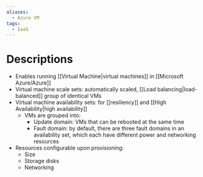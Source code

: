 ```yaml
---
aliases:
  - Azure VM
tags:
  - IaaS
---
```

# Descriptions
- Enables running [[Virtual Machine|virtual machines]] in [[Microsoft Azure/Azure]]
- Virtual machine scale sets: automatically scaled, [[Load balancing|load-balanced]] group of identical VMs
- Virtual machine availability sets: for [[resiliency]] and [[High Availability|high availability]]
	- VMs are grouped into:
		- Update domain: VMs that can be rebooted at the same time
		- Fault domain: by default, there are three fault domains in an availability set, which each have different power and networking resources
- Resources configurable upon provisioning:
	- Size
	- Storage disks
	- Networking